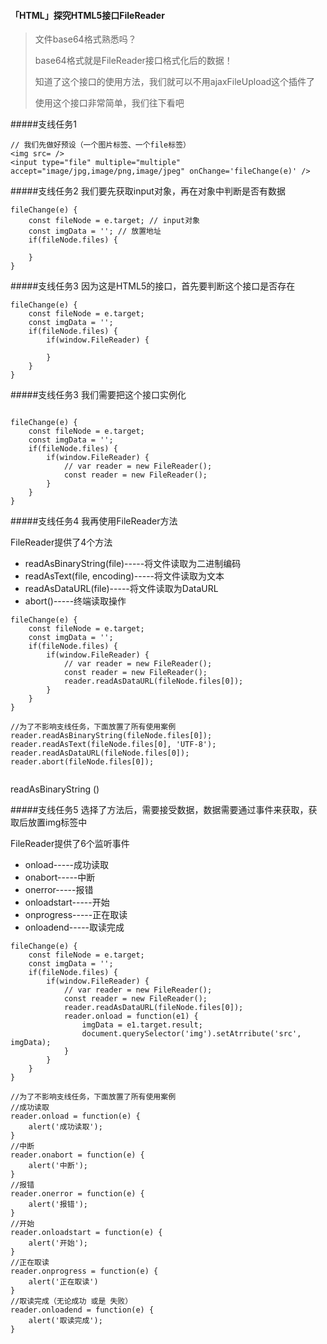 #### 「HTML」探究HTML5接口FileReader

> 文件base64格式熟悉吗？
> 
> base64格式就是FileReader接口格式化后的数据！
> 
> 知道了这个接口的使用方法，我们就可以不用ajaxFileUpload这个插件了
> 
> 使用这个接口非常简单，我们往下看吧

#####支线任务1
```
// 我们先做好预设（一个图片标签、一个file标签）
<img src= />
<input type="file" multiple="multiple" accept="image/jpg,image/png,image/jpeg" onChange='fileChange(e)' />

```
#####支线任务2
我们要先获取input对象，再在对象中判断是否有数据

```
fileChange(e) {
	const fileNode = e.target; // input对象
	const imgData = ''; // 放置地址
	if(fileNode.files) {
		
	}
}

```

#####支线任务3
因为这是HTML5的接口，首先要判断这个接口是否存在

```
fileChange(e) {
	const fileNode = e.target;
	const imgData = '';
	if(fileNode.files) {
		if(window.FileReader) {
			
		}
	}
}

```

#####支线任务3
我们需要把这个接口实例化

```

fileChange(e) {
	const fileNode = e.target;
	const imgData = '';
	if(fileNode.files) {
		if(window.FileReader) {
			// var reader = new FileReader();
			const reader = new FileReader();
		}
	}
}

```

#####支线任务4
我再使用FileReader方法

FileReader提供了4个方法

* readAsBinaryString(file)-----将文件读取为二进制编码
* readAsText(file, encoding)-----将文件读取为文本
* readAsDataURL(file)-----将文件读取为DataURL
* abort()-----终端读取操作


```
fileChange(e) {
	const fileNode = e.target;
	const imgData = '';
	if(fileNode.files) {
		if(window.FileReader) {
			// var reader = new FileReader();
			const reader = new FileReader();
			reader.readAsDataURL(fileNode.files[0]);
		}
	}
}

//为了不影响支线任务，下面放置了所有使用案例
reader.readAsBinaryString(fileNode.files[0]);
reader.readAsText(fileNode.files[0], 'UTF-8');
reader.readAsDataURL(fileNode.files[0]);
reader.abort(fileNode.files[0]);	
	
```
readAsBinaryString
()




#####支线任务5
选择了方法后，需要接受数据，数据需要通过事件来获取，获取后放置img标签中

FileReader提供了6个监听事件

* onload-----成功读取
* onabort-----中断
* onerror-----报错
* onloadstart-----开始
* onprogress-----正在取读
* onloadend-----取读完成

```
fileChange(e) {
	const fileNode = e.target;
	const imgData = '';
	if(fileNode.files) {
		if(window.FileReader) {
			// var reader = new FileReader();
			const reader = new FileReader();
			reader.readAsDataURL(fileNode.files[0]);
			reader.onload = function(e1) {
				imgData = e1.target.result;
				document.querySelector('img').setAtrribute('src', imgData);
			}
		}
	}
}

//为了不影响支线任务，下面放置了所有使用案例
//成功读取
reader.onload = function(e) {
	alert('成功读取');
}
//中断
reader.onabort = function(e) {
	alert('中断');
}
//报错
reader.onerror = function(e) {
	alert('报错');
}
//开始
reader.onloadstart = function(e) {
	alert('开始');
}
//正在取读
reader.onprogress = function(e) {
	alert('正在取读')
}
//取读完成（无论成功 或是 失败）
reader.onloadend = function(e) {
	alert('取读完成');
}

```





























